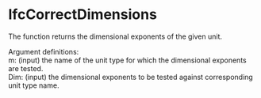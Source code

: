 # IfcCorrectDimensions

The function returns the dimensional exponents of the given unit.

Argument definitions:  
m: (input) the name of the unit type for which the dimensional exponents are tested.  
Dim: (input) the dimensional exponents to be tested against corresponding unit type name.
